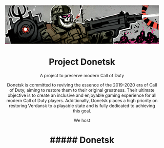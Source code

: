 <p align="center"> <img src="https://raw.githubusercontent.com/ProjectDonetsk/.github/main/assets/main.gif" alt="Header"> </p>
<h1 align="center">Project Donetsk</h1>
<p align="center">A project to preserve modern Call of Duty</p>
<p align="center">Donetsk is committed to reviving the essence of the 2019-2020 era of Call of Duty, aiming to restore them to their original greatness. Their ultimate objective is to create an inclusive and enjoyable gaming experience for all modern Call of Duty players. Additionally, Donetsk places a high priority on restoring Verdansk to a playable state and is fully dedicated to achieving this goal.</p>
<p align="center">We host</p>
<h1 align="center">##### Donetsk</h1>

